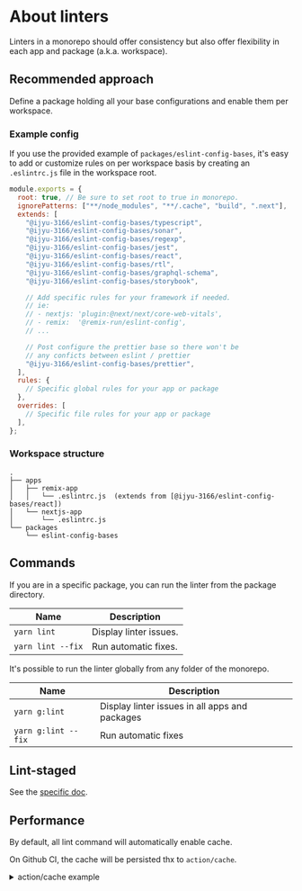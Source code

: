 # About linters

Linters in a monorepo should offer consistency but also offer flexibility in each app and package (a.k.a. workspace).

## Recommended approach

Define a package holding all your base configurations and enable them per workspace.

### Example config

If you use the provided example of `packages/eslint-config-bases`, it's easy to add or
customize rules on per workspace basis by creating an `.eslintrc.js` file in the workspace root.

```javascript
module.exports = {
  root: true, // Be sure to set root to true in monorepo.
  ignorePatterns: ["**/node_modules", "**/.cache", "build", ".next"],
  extends: [
    "@ijyu-3166/eslint-config-bases/typescript",
    "@ijyu-3166/eslint-config-bases/sonar",
    "@ijyu-3166/eslint-config-bases/regexp",
    "@ijyu-3166/eslint-config-bases/jest",
    "@ijyu-3166/eslint-config-bases/react",
    "@ijyu-3166/eslint-config-bases/rtl",
    "@ijyu-3166/eslint-config-bases/graphql-schema",
    "@ijyu-3166/eslint-config-bases/storybook",

    // Add specific rules for your framework if needed.
    // ie:
    // - nextjs: 'plugin:@next/next/core-web-vitals',
    // - remix:  '@remix-run/eslint-config',
    // ...

    // Post configure the prettier base so there won't be
    // any conficts between eslint / prettier
    "@ijyu-3166/eslint-config-bases/prettier",
  ],
  rules: {
    // Specific global rules for your app or package
  },
  overrides: [
    // Specific file rules for your app or package
  ],
};
```

### Workspace structure

```
.
├── apps
│   ├── remix-app
│   │   └── .eslintrc.js  (extends from [@ijyu-3166/eslint-config-bases/react])
│   └── nextjs-app
│       └── .eslintrc.js
└── packages
    └── eslint-config-bases
```

## Commands

If you are in a specific package, you can run the linter from the package directory.

| Name              | Description            |
| ----------------- | ---------------------- |
| `yarn lint`       | Display linter issues. |
| `yarn lint --fix` | Run automatic fixes.   |

It's possible to run the linter globally from any folder of the monorepo.

| Name                | Description                                    |
| ------------------- | ---------------------------------------------- |
| `yarn g:lint`       | Display linter issues in all apps and packages |
| `yarn g:lint --fix` | Run automatic fixes                            |

## Lint-staged

See the [specific doc](./about-lint-staged.md).

## Performance

By default, all lint command will automatically enable cache.

On Github CI, the cache will be persisted thx to `action/cache`.

<details>
  <summary>action/cache example</summary>

```yaml
- name: Restore packages cache
  uses: actions/cache@v2
  with:
    path: |
      ${{ github.workspace }}/.cache
      ${{ github.workspace }}/**/tsconfig.tsbuildinfo
      ${{ github.workspace }}/**/.eslintcache

    key: ${{ runner.os }}-packages-cache-${{ hashFiles('**/yarn.lock') }}-${{ hashFiles('packages/**.[jt]sx?', 'packages/**.json') }}
    restore-keys: |
      ${{ runner.os }}-packages-cache-${{ hashFiles('**/yarn.lock') }}-
```

</details>
